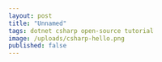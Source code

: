 ```yaml
---
layout: post
title: "Unnamed"
tags: dotnet csharp open-source tutorial
image: /uploads/csharp-hello.png
published: false
---
```

